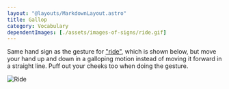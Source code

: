 ```yaml
---
layout: "@layouts/MarkdownLayout.astro"
title: Gallop
category: Vocabulary
dependentImages: [./assets/images-of-signs/ride.gif]
---
```


Same hand sign as the gesture for ["ride"](./ride),
which is shown below,
but move your hand up and down in a galloping motion
instead of moving it forward in a straight line.
Puff out your cheeks too when doing the gesture.

![Ride](@signs/ride.gif)
